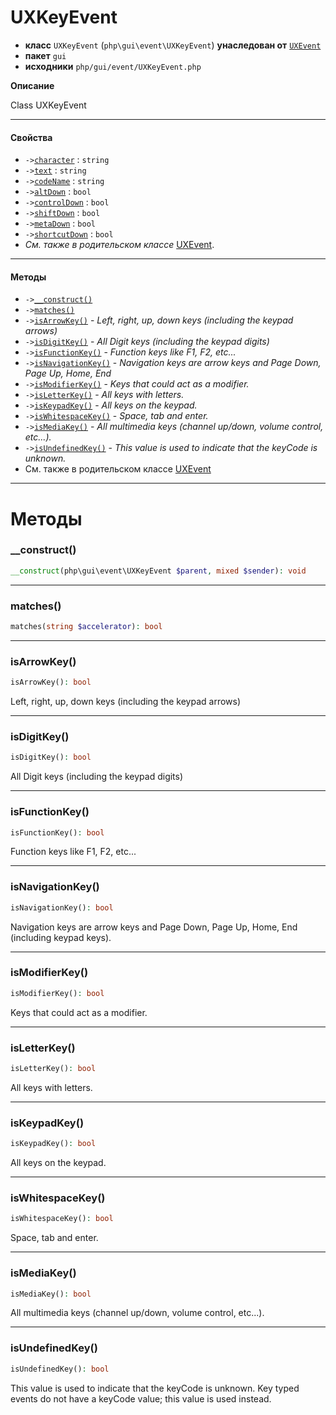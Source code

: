 # UXKeyEvent

- **класс** `UXKeyEvent` (`php\gui\event\UXKeyEvent`) **унаследован от** [`UXEvent`](https://github.com/jphp-group/jphp-gui-ext/blob/master/jphp-gui-ext/api-docs/classes/php/gui/event/UXEvent.ru.md)
- **пакет** `gui`
- **исходники** `php/gui/event/UXKeyEvent.php`

**Описание**

Class UXKeyEvent

---

#### Свойства

- `->`[`character`](#prop-character) : `string`
- `->`[`text`](#prop-text) : `string`
- `->`[`codeName`](#prop-codename) : `string`
- `->`[`altDown`](#prop-altdown) : `bool`
- `->`[`controlDown`](#prop-controldown) : `bool`
- `->`[`shiftDown`](#prop-shiftdown) : `bool`
- `->`[`metaDown`](#prop-metadown) : `bool`
- `->`[`shortcutDown`](#prop-shortcutdown) : `bool`
- *См. также в родительском классе* [UXEvent](https://github.com/jphp-group/jphp-gui-ext/blob/master/jphp-gui-ext/api-docs/classes/php/gui/event/UXEvent.ru.md).

---

#### Методы

- `->`[`__construct()`](#method-__construct)
- `->`[`matches()`](#method-matches)
- `->`[`isArrowKey()`](#method-isarrowkey) - _Left, right, up, down keys (including the keypad arrows)_
- `->`[`isDigitKey()`](#method-isdigitkey) - _All Digit keys (including the keypad digits)_
- `->`[`isFunctionKey()`](#method-isfunctionkey) - _Function keys like F1, F2, etc..._
- `->`[`isNavigationKey()`](#method-isnavigationkey) - _Navigation keys are arrow keys and Page Down, Page Up, Home, End_
- `->`[`isModifierKey()`](#method-ismodifierkey) - _Keys that could act as a modifier._
- `->`[`isLetterKey()`](#method-isletterkey) - _All keys with letters._
- `->`[`isKeypadKey()`](#method-iskeypadkey) - _All keys on the keypad._
- `->`[`isWhitespaceKey()`](#method-iswhitespacekey) - _Space, tab and enter._
- `->`[`isMediaKey()`](#method-ismediakey) - _All multimedia keys (channel up/down, volume control, etc...)._
- `->`[`isUndefinedKey()`](#method-isundefinedkey) - _This value is used to indicate that the keyCode is unknown._
- См. также в родительском классе [UXEvent](https://github.com/jphp-group/jphp-gui-ext/blob/master/jphp-gui-ext/api-docs/classes/php/gui/event/UXEvent.ru.md)

---
# Методы

<a name="method-__construct"></a>

### __construct()
```php
__construct(php\gui\event\UXKeyEvent $parent, mixed $sender): void
```

---

<a name="method-matches"></a>

### matches()
```php
matches(string $accelerator): bool
```

---

<a name="method-isarrowkey"></a>

### isArrowKey()
```php
isArrowKey(): bool
```
Left, right, up, down keys (including the keypad arrows)

---

<a name="method-isdigitkey"></a>

### isDigitKey()
```php
isDigitKey(): bool
```
All Digit keys (including the keypad digits)

---

<a name="method-isfunctionkey"></a>

### isFunctionKey()
```php
isFunctionKey(): bool
```
Function keys like F1, F2, etc...

---

<a name="method-isnavigationkey"></a>

### isNavigationKey()
```php
isNavigationKey(): bool
```
Navigation keys are arrow keys and Page Down, Page Up, Home, End
(including keypad keys).

---

<a name="method-ismodifierkey"></a>

### isModifierKey()
```php
isModifierKey(): bool
```
Keys that could act as a modifier.

---

<a name="method-isletterkey"></a>

### isLetterKey()
```php
isLetterKey(): bool
```
All keys with letters.

---

<a name="method-iskeypadkey"></a>

### isKeypadKey()
```php
isKeypadKey(): bool
```
All keys on the keypad.

---

<a name="method-iswhitespacekey"></a>

### isWhitespaceKey()
```php
isWhitespaceKey(): bool
```
Space, tab and enter.

---

<a name="method-ismediakey"></a>

### isMediaKey()
```php
isMediaKey(): bool
```
All multimedia keys (channel up/down, volume control, etc...).

---

<a name="method-isundefinedkey"></a>

### isUndefinedKey()
```php
isUndefinedKey(): bool
```
This value is used to indicate that the keyCode is unknown.
Key typed events do not have a keyCode value; this value
is used instead.